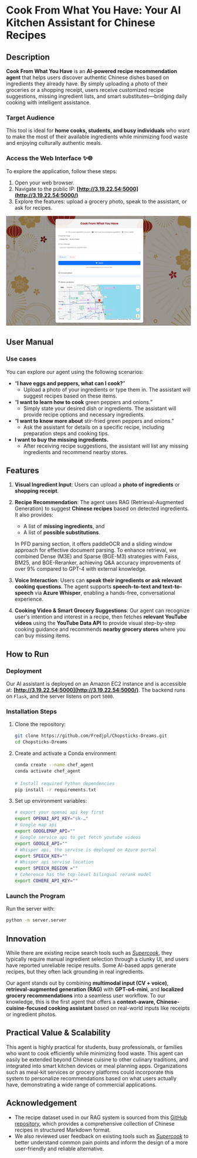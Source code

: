 # Cook From What You Have: Your AI Kitchen Assistant for Chinese Recipes

## Description

**Cook From What You Have** is an **AI-powered recipe recommendation agent** that helps users discover authentic Chinese dishes based on ingredients they already have. By simply uploading a photo of their groceries or a shopping receipt, users receive customized recipe suggestions, missing ingredient lists, and smart substitutes—bridging daily cooking with intelligent assistance. 

### Target Audience

This tool is ideal for **home cooks, students, and busy individuals** who want to make the most of their available ingredients while minimizing food waste and enjoying culturally authentic meals.

### Access the Web Interface ✨🌐

To explore the application, follow these steps:

1. Open your web browser.
2. Navigate to the public IP: **[http://3.19.22.54:5000](http://3.19.22.54:5000/)**
3. Explore the features: upload a grocery photo, speak to the assistant, or ask for recipes.

![Web Interface Image](https://raw.githubusercontent.com/Fredjpl/Chopsticks-Dreams/main/imgs/web_ui.png)

## User Manual

### Use cases

You can explore our agent using the following scenarios:

- “**I have eggs and peppers, what can I cook?**”
  - Upload a photo of your ingredients or type them in. The assistant will suggest recipes based on these items.
- “**I want to learn how to cook** green peppers and onions.”
  - Simply state your desired dish or ingredients. The assistant will provide recipe options and necessary ingredients.
- “**I want to know more about** stir-fried green peppers and onions.”
  - Ask the assistant for details on a specific recipe, including preparation steps and cooking tips.
- **I want to buy the missing ingredients.**
  - After receiving recipe suggestions, the assistant will list any missing ingredients and recommend nearby stores.

## Features

1. **Visual Ingredient Input**: Users can upload a **photo of ingredients** or **shopping receipt**.

2. **Recipe Recommendation**: The agent uses RAG (Retrieval-Augmented Generation) to suggest **Chinese recipes** based on detected ingredients. It also provides: 

   - A list of **missing ingredients**, and
   - A list of **possible substitutions**.

   In PFD parsing section, it offers paddleOCR and a sliding window approach for effective document parsing. To enhance retrieval, we combined Dense (M3E) and Sparse (BGE-M3) strategies with Faiss, BM25, and BGE-Reranker, achieving Q&A accuracy improvements of over 9% compared to GPT-4 with external knowledge.

3. **Voice Interaction**: Users can **speak their ingredients or ask relevant cooking questions**. The agent supports **speech-to-text and text-to-speech** via **Azure Whisper**, enabling a hands-free, conversational experience.

4. **Cooking Video & Smart Grocery Suggestions**: Our agent can recognize user's intention and interest in a recipe, then fetches **relevant YouTube videos** using the **YouTube Data API** to provide visual step-by-step cooking guidance and recommends **nearby grocery stores** where you can buy missing items.

## How to Run

### Deployment

Our AI assistant is deployed on an Amazon EC2 instance and is accessible at: **[http://3.19.22.54:5000](http://3.19.22.54:5000/)**. The backend runs on `Flask`, and the server listens on port `5000`. 

### Installation Steps

1. Clone the repository:
    ```bash
    git clone https://github.com/Fredjpl/Chopsticks-Dreams.git
    cd Chopsticks-Dreams
    ```
2. Create and activate a Conda environment:
    ```bash
    conda create --name chef_agent
    conda activate chef_agent
    
    # Install required Python dependencies
    pip install -r requirements.txt
    ```
3. Set up environment variables:
    ```bash
    # export your openai api key first
    export OPENAI_API_KEY="sk-…"
    # Google map api
    export GOOGLEMAP_API=""
    # Google service api to get fetch youtube videos
    export GOOGLE_API=""
    # Whisper api, the servise is deployed on Azure portal
    export SPEECH_KEY=""
    # Whisper api servise location
    export SPEECH_REGION =""
    # Coherence has the top-level bilingual rerank model
    export COHERE_API_KEY=""
    ```
### Launch the Program
Run the server with:
```bash
python -m server.server
```

## Innovation

While there are existing recipe search tools such as *[Supercook](https://www.supercook.com/#/desktop)*, they typically require manual ingredient selection through a clunky UI, and users have reported unreliable recipe results. Some AI-based apps generate recipes, but they often lack grounding in real ingredients. 

Our agent stands out by combining **multimodal input (CV + voice)**, **retrieval-augmented generation (RAG)** with **GPT-o4-mini**, and **localized grocery recommendations** into a seamless user workflow. To our knowledge, this is the first agent that offers a **context-aware, Chinese-cuisine-focused cooking assistant** based on real-world inputs like receipts or ingredient photos.

## **Practical Value & Scalability**

This agent is highly practical for students, busy professionals, or families who want to cook efficiently while minimizing food waste. This agent can easily be extended beyond Chinese cuisine to other culinary traditions, and integrated into smart kitchen devices or meal planning apps. Organizations such as meal-kit services or grocery platforms could incorporate this system to personalize recommendations based on what users actually have, demonstrating a wide range of commercial applications.

## Acknowledgement

- The recipe dataset used in our RAG system is sourced from this [GitHub repository](https://github.com/Anduin2017/HowToCook), which provides a comprehensive collection of Chinese recipes in structured Markdown format.
- We also reviewed user feedback on existing tools such as *[Supercook](https://www.reddit.com/r/cookingforbeginners/comments/l8ru1z/am_i_misusing_supercook/)* to better understand common pain points and inform the design of a more user-friendly and reliable alternative.
